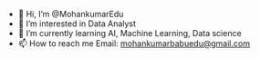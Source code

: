 - 👋 Hi, I’m @MohankumarEdu
- 👀 I’m interested in Data Analyst
- 🌱 I’m currently learning AI, Machine Learning, Data science
- 📫 How to reach me Email: mohankumarbabuedu@gmail.com

